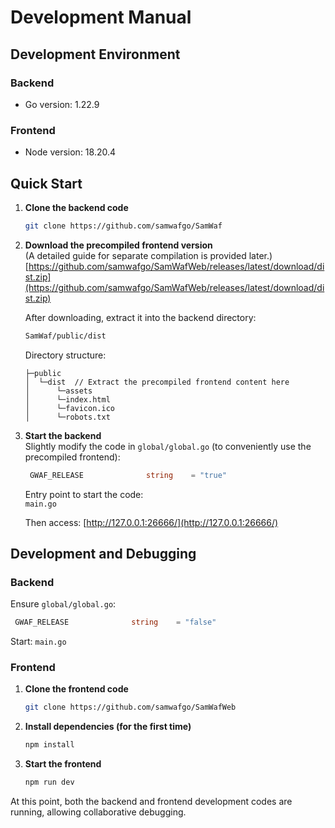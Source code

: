 # Development Manual  

## Development Environment  

### Backend  
- Go version: 1.22.9  

### Frontend  
- Node version: 18.20.4  

## Quick Start  

1. **Clone the backend code**  
   ```bash
   git clone https://github.com/samwafgo/SamWaf
   ```  

2. **Download the precompiled frontend version**  
   (A detailed guide for separate compilation is provided later.)  
   [https://github.com/samwafgo/SamWafWeb/releases/latest/download/dist.zip](https://github.com/samwafgo/SamWafWeb/releases/latest/download/dist.zip)  

   After downloading, extract it into the backend directory:  
   ```bash
   SamWaf/public/dist
   ```  

   Directory structure:  
   ```plaintext
   ├─public
   │  └─dist  // Extract the precompiled frontend content here
   │      └─assets
   │      └─index.html
   │      └─favicon.ico
   │      └─robots.txt
   ```  

3. **Start the backend**  
   Slightly modify the code in `global/global.go` (to conveniently use the precompiled frontend):  
   ```go
    GWAF_RELEASE              string    = "true"
   ```  

   Entry point to start the code:  
   `main.go`  

   Then access: [http://127.0.0.1:26666/](http://127.0.0.1:26666/)  

## Development and Debugging  

### Backend  
Ensure `global/global.go`:  
```go
 GWAF_RELEASE              string    = "false"
```  
Start: `main.go`  

### Frontend  

1. **Clone the frontend code**  
   ```bash
   git clone https://github.com/samwafgo/SamWafWeb
   ```  

2. **Install dependencies (for the first time)**  
   ```bash
   npm install
   ```  

3. **Start the frontend**  
   ```bash
   npm run dev
   ```  

At this point, both the backend and frontend development codes are running, allowing collaborative debugging.  